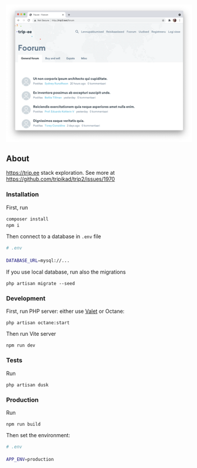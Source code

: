 ![](./screenshot.png)

## About

https://trip.ee stack exploration. See more at https://github.com/tripikad/trip2/issues/1970

### Installation

First, run

```sh
composer install
npm i
```

Then connect to a database in `.env` file

```sh
# .env

DATABASE_URL=mysql://...
```

If you use local database, run also the migrations

```
php artisan migrate --seed
```

### Development

First, run PHP server: either use [Valet](https://laravel.com/docs/8.x/valet) or Octane:

```
php artisan octane:start
```

Then run Vite server

```
npm run dev
```

### Tests

Run

```
php artisan dusk
```

### Production

Run

```
npm run build
```

Then set the environment:

```sh
# .env

APP_ENV=production
```
